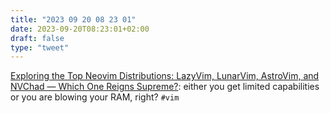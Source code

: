 ```yaml
---
title: "2023 09 20 08 23 01"
date: 2023-09-20T08:23:01+02:00
draft: false
type: "tweet"
---
```


[Exploring the Top Neovim Distributions: LazyVim, LunarVim, AstroVim, and NVChad — Which One Reigns Supreme?](https://medium.com/@adaml.poniatowski/exploring-the-top-neovim-distributions-lazyvim-lunarvim-astrovim-and-nvchad-which-one-reigns-3adcdbfa478d): either you get limited capabilities or you are blowing your RAM, right? `#vim`

